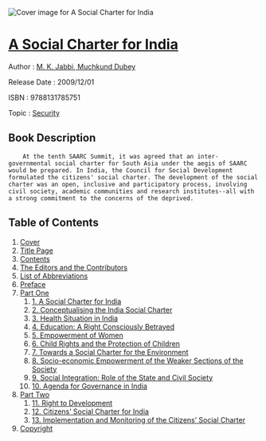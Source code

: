 ![Cover image for A Social Charter for India](https://imgdetail.ebookreading.net/cover/cover/security/EB9788131785751.jpg)

[A Social Charter for India](https://ebookreading.net/view/book/A+Social+Charter+for+India-EB9788131785751_1.html "A Social Charter for India")
====================================================================================================================

Author : [M. K. Jabbi](https://ebookreading.net/search/author/M.+K.+Jabbi),[ Muchkund Dubey](https://ebookreading.net/search/author/+Muchkund+Dubey)

Release Date : 2009/12/01

ISBN : 9788131785751

Topic : [Security](https://ebookreading.net/search/category/security)

Book Description
-----------------

 		At the tenth SAARC Summit, it was agreed that an inter-governmental social charter for South Asia under the aegis of SAARC would be prepared. In India, the Council for Social Development formulated the citizens' social charter. The development of the social charter was an open, inclusive and participatory process, involving civil society, academic communities and research institutes--all with a strong commitment to the concerns of the deprived.               
Table of Contents
-----------------

1. [Cover](https://ebookreading.net/view/book/A+Social+Charter+for+India-EB9788131785751_1.html)
1. [Title Page](https://ebookreading.net/view/book/A+Social+Charter+for+India-EB9788131785751_2.html)
1. [Contents](https://ebookreading.net/view/book/A+Social+Charter+for+India-EB9788131785751_3.html)
1. [The Editors and the Contributors](https://ebookreading.net/view/book/A+Social+Charter+for+India-EB9788131785751_4.html)
1. [List of Abbreviations](https://ebookreading.net/view/book/A+Social+Charter+for+India-EB9788131785751_5.html)
1. [Preface](https://ebookreading.net/view/book/A+Social+Charter+for+India-EB9788131785751_6.html)
1. [Part One](https://ebookreading.net/view/book/A+Social+Charter+for+India-EB9788131785751_7.html)
    1. [1. A Social Charter for India](https://ebookreading.net/view/book/A+Social+Charter+for+India-EB9788131785751_8.html)
    1. [2. Conceptualising the India Social Charter](https://ebookreading.net/view/book/A+Social+Charter+for+India-EB9788131785751_9.html)
    1. [3. Health Situation in India](https://ebookreading.net/view/book/A+Social+Charter+for+India-EB9788131785751_10.html)
    1. [4. Education: A Right Consciously Betrayed](https://ebookreading.net/view/book/A+Social+Charter+for+India-EB9788131785751_11.html)
    1. [5. Empowerment of Women](https://ebookreading.net/view/book/A+Social+Charter+for+India-EB9788131785751_12.html)
    1. [6. Child Rights and the Protection of Children](https://ebookreading.net/view/book/A+Social+Charter+for+India-EB9788131785751_13.html)
    1. [7. Towards a Social Charter for the Environment](https://ebookreading.net/view/book/A+Social+Charter+for+India-EB9788131785751_14.html)
    1. [8. Socio-economic Empowerment of the Weaker Sections of the Society](https://ebookreading.net/view/book/A+Social+Charter+for+India-EB9788131785751_15.html)
    1. [9. Social Integration: Role of the State and Civil Society](https://ebookreading.net/view/book/A+Social+Charter+for+India-EB9788131785751_16.html)
    1. [10. Agenda for Governance in India](https://ebookreading.net/view/book/A+Social+Charter+for+India-EB9788131785751_17.html)
1. [Part Two](https://ebookreading.net/view/book/A+Social+Charter+for+India-EB9788131785751_18.html)
    1. [11. Right to Development](https://ebookreading.net/view/book/A+Social+Charter+for+India-EB9788131785751_19.html)
    1. [12. Citizens’ Social Charter for India](https://ebookreading.net/view/book/A+Social+Charter+for+India-EB9788131785751_20.html)
    1. [13. Implementation and Monitoring of the Citizens’ Social Charter](https://ebookreading.net/view/book/A+Social+Charter+for+India-EB9788131785751_21.html)
1. [Copyright](https://ebookreading.net/view/book/A+Social+Charter+for+India-EB9788131785751_29.html)
